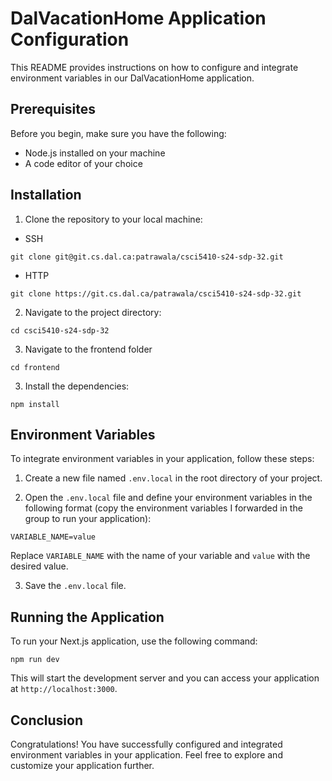 # DalVacationHome Application Configuration

This README provides instructions on how to configure and integrate environment variables in our DalVacationHome application.

## Prerequisites

Before you begin, make sure you have the following:

- Node.js installed on your machine
- A code editor of your choice

## Installation

1. Clone the repository to your local machine:
- SSH
```
git clone git@git.cs.dal.ca:patrawala/csci5410-s24-sdp-32.git
```
- HTTP
```
git clone https://git.cs.dal.ca/patrawala/csci5410-s24-sdp-32.git
```
2. Navigate to the project directory:

```
cd csci5410-s24-sdp-32
```

3. Navigate to the frontend folder

```
cd frontend
```

3. Install the dependencies:

```
npm install
```

## Environment Variables

To integrate environment variables in your application, follow these steps:

1. Create a new file named `.env.local` in the root directory of your project.

2. Open the `.env.local` file and define your environment variables in the following format (copy the environment variables I forwarded in the group to run your application):

```
VARIABLE_NAME=value
```

Replace `VARIABLE_NAME` with the name of your variable and `value` with the desired value.

3. Save the `.env.local` file.

## Running the Application

To run your Next.js application, use the following command:

```
npm run dev
```

This will start the development server and you can access your application at `http://localhost:3000`.

## Conclusion

Congratulations! You have successfully configured and integrated environment variables in your application. Feel free to explore and customize your application further.
